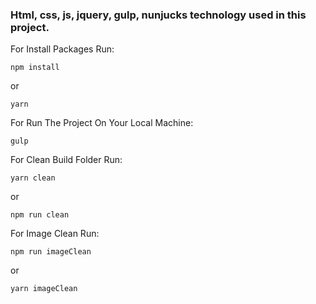 ### Html, css, js, jquery, gulp, nunjucks technology used in this project.

For Install Packages Run:

```
npm install
```

or

```
yarn
```

For Run The Project On Your Local Machine:

```
gulp
```

For Clean Build Folder Run:

```
yarn clean
```

or

```
npm run clean
```

For Image Clean Run:

```
npm run imageClean
```

or

```
yarn imageClean
```
